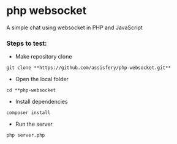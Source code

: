# php websocket

A simple chat using websocket in PHP and JavaScript

### Steps to test:
- Make repository clone 
```
git clone **https://github.com/assisfery/php-websocket.git**
```

- Open the local folder
```
cd **php-websocket
```

- Install dependencies
```
composer install
```

- Run the server
```
php server.php
```